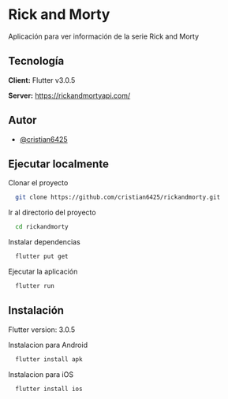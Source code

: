 
# Rick and Morty

Aplicación para ver información de la serie Rick and Morty


## Tecnología

**Client:** Flutter v3.0.5

**Server:** https://rickandmortyapi.com/


## Autor

- [@cristian6425](https://github.com/cristian6425/rickandmorty.git)



## Ejecutar localmente

Clonar el proyecto

```bash
  git clone https://github.com/cristian6425/rickandmorty.git
```

Ir al directorio del proyecto

```bash
  cd rickandmorty
```

Instalar dependencias

```bash
  flutter put get
```

Ejecutar la aplicación

```bash
  flutter run
```


## Instalación

Flutter version: 3.0.5 

Instalacion para Android
```bash
  flutter install apk
```

Instalacion para iOS
```bash
  flutter install ios
```
